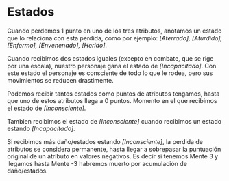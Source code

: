 
Estados
=======

Cuando perdemos 1 punto en uno de los tres atributos, anotamos un estado que lo relaciona con esta perdida, como por ejemplo: *[Aterrado], [Aturdido], [Enfermo], [Envenenado], [Herido]*.

Cuando recibimos dos estados iguales (excepto en combate, que se rige por una escala), nuestro personaje gana el estado de *[Incapacitado]*. Con este estado el personaje es consciente de todo lo que le rodea, pero sus movimientos se reducen drastimente.

Podemos recibir tantos estados como puntos de atributos tengamos, hasta que uno de estos atributos llega a 0 puntos. Momento en el que recibimos el estado de *[Inconsciente]*.

Tambien recibimos el estado de *[Inconsciente]* cuando recibimos un estado estando *[Incapacitado]*.

Si recibimos más daño/estados estando *[Inconsciente]*, la perdida de atributos se considera permanente, hasta llegar a sobrepasar la puntuación original de un atributo en valores negativos.
Es decir si tenemos Mente 3 y llegamos hasta Mente -3 habremos muerto por acumulación de daño/estados.
